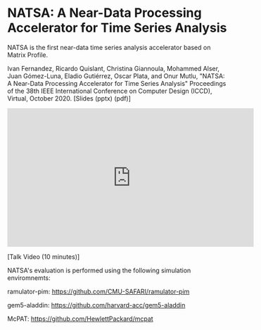 # NATSA: A Near-Data Processing Accelerator for Time Series Analysis

NATSA is the first near-data time series analysis accelerator based on Matrix Profile.

Ivan Fernandez, Ricardo Quislant, Christina Giannoula, Mohammed Alser, Juan Gómez-Luna, Eladio Gutiérrez, Oscar Plata, and Onur Mutlu,
"NATSA: A Near-Data Processing Accelerator for Time Series Analysis"
Proceedings of the 38th IEEE International Conference on Computer Design (ICCD), Virtual, October 2020.
[Slides (pptx) (pdf)]
<p align="center">
    <iframe width="560" height="315" src="https://www.youtube.com/embed/PwhtSAVa_W4" title="YouTube video player" frameborder="0" allow="accelerometer; autoplay; clipboard-write; encrypted-media; gyroscope; picture-in-picture" allowfullscreen></iframe>
</p>
[Talk Video (10 minutes)]

NATSA's evaluation is performed using the following simulation enviromnemts:

ramulator-pim: https://github.com/CMU-SAFARI/ramulator-pim

gem5-aladdin: https://github.com/harvard-acc/gem5-aladdin

McPAT: https://github.com/HewlettPackard/mcpat
